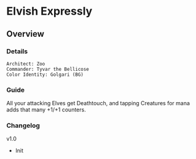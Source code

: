 # Elvish Expressly
## Overview
### Details
```
Architect: Zoo
Commander: Tyvar the Bellicose
Color Identity: Golgari (BG)
```

### Guide
All your attacking Elves get Deathtouch, and tapping Creatures for mana adds that many +1/+1 counters.

### Changelog
v1.0
- Init

